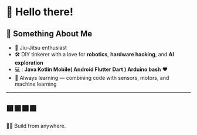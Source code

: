 # 👋 Hello there!

## 🧠 Something About Me

- 🥋 Jiu-Jitsu enthusiast
- 🛠️ DIY tinkerer with a love for **robotics**, **hardware hacking**, and **AI exploration**  
- 💻 : **Java Kotlin Mobile( Android Flutter Dart ) Arduino bash** ❤️
- 🤖 Always learning — combining code with sensors, motors, and machine learning  

---

🟪🟪⬛🟪 
---
🌴🌊 Build from anywhere.

